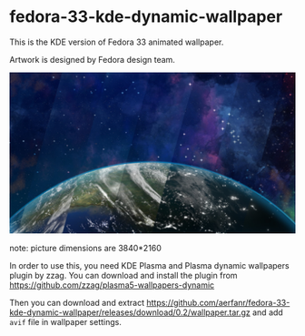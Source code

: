 # fedora-33-kde-dynamic-wallpaper
This is the KDE version of Fedora 33 animated wallpaper.

Artwork is designed by Fedora design team.

![preview](preview1.jpg)

note: picture dimensions are 3840*2160

In order to use this, you need KDE Plasma and Plasma dynamic wallpapers plugin by zzag. You can download and install the plugin from https://github.com/zzag/plasma5-wallpapers-dynamic

Then you can download and extract https://github.com/aerfanr/fedora-33-kde-dynamic-wallpaper/releases/download/0.2/wallpaper.tar.gz and add `avif` file in wallpaper settings.
